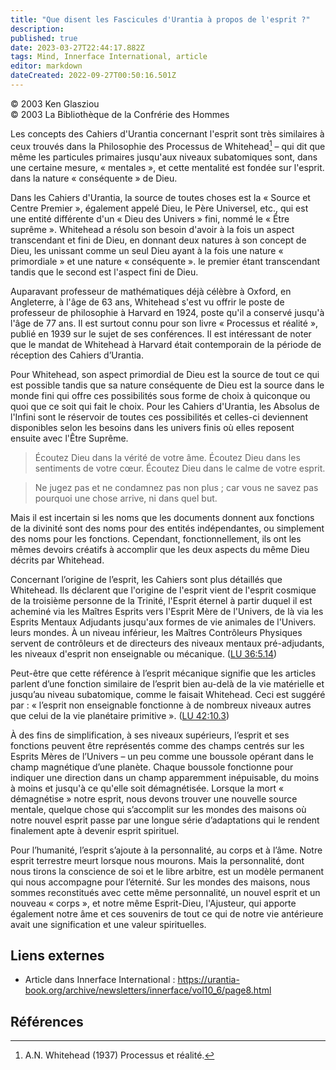 ```yaml
---
title: "Que disent les Fascicules d'Urantia à propos de l'esprit ?"
description: 
published: true
date: 2023-03-27T22:44:17.882Z
tags: Mind, Innerface International, article
editor: markdown
dateCreated: 2022-09-27T00:50:16.501Z
---
```


<p class="v-card v-sheet theme--light gray lighten-3 px-2">© 2003 Ken Glasziou<br>© 2003 La Bibliothèque de la Confrérie des Hommes</p>


Les concepts des Cahiers d'Urantia concernant l'esprit sont très similaires à ceux trouvés dans la Philosophie des Processus de Whitehead[^1] – qui dit que même les particules primaires jusqu'aux niveaux subatomiques sont, dans une certaine mesure, « mentales », et cette mentalité est fondée sur l'esprit. dans la nature « conséquente » de Dieu.

Dans les Cahiers d'Urantia, la source de toutes choses est la « Source et Centre Premier », également appelé Dieu, le Père Universel, etc., qui est une entité différente d'un « Dieu des Univers » fini, nommé le « Être suprême ». Whitehead a résolu son besoin d'avoir à la fois un aspect transcendant et fini de Dieu, en donnant deux natures à son concept de Dieu, les unissant comme un seul Dieu ayant à la fois une nature « primordiale » et une nature « conséquente ». le premier étant transcendant tandis que le second est l'aspect fini de Dieu.

Auparavant professeur de mathématiques déjà célèbre à Oxford, en Angleterre, à l'âge de 63 ans, Whitehead s'est vu offrir le poste de professeur de philosophie à Harvard en 1924, poste qu'il a conservé jusqu'à l'âge de 77 ans. Il est surtout connu pour son livre « Processus et réalité », publié en 1939 sur le sujet de ses conférences. Il est intéressant de noter que le mandat de Whitehead à Harvard était contemporain de la période de réception des Cahiers d’Urantia.

Pour Whitehead, son aspect primordial de Dieu est la source de tout ce qui est possible tandis que sa nature conséquente de Dieu est la source dans le monde fini qui offre ces possibilités sous forme de choix à quiconque ou quoi que ce soit qui fait le choix. Pour les Cahiers d'Urantia, les Absolus de l'Infini sont le réservoir de toutes ces possibilités et celles-ci deviennent disponibles selon les besoins dans les univers finis où elles reposent ensuite avec l'Être Suprême.

> Écoutez Dieu dans la vérité de votre âme. Écoutez Dieu dans les sentiments de votre cœur. Écoutez Dieu dans le calme de votre esprit.

> Ne jugez pas et ne condamnez pas non plus ; car vous ne savez pas pourquoi une chose arrive, ni dans quel but.

Mais il est incertain si les noms que les documents donnent aux fonctions de la divinité sont des noms pour des entités indépendantes, ou simplement des noms pour les fonctions. Cependant, fonctionnellement, ils ont les mêmes devoirs créatifs à accomplir que les deux aspects du même Dieu décrits par Whitehead.

Concernant l’origine de l’esprit, les Cahiers sont plus détaillés que Whitehead. Ils déclarent que l'origine de l'esprit vient de l'esprit cosmique de la troisième personne de la Trinité, l'Esprit éternel à partir duquel il est acheminé via les Maîtres Esprits vers l'Esprit Mère de l'Univers, de là via les Esprits Mentaux Adjudants jusqu'aux formes de vie animales de l'Univers. leurs mondes. À un niveau inférieur, les Maîtres Contrôleurs Physiques servent de contrôleurs et de directeurs des niveaux mentaux pré-adjudants, les niveaux d'esprit non enseignable ou mécanique. (<a id="a27_579"></a>[LU 36:5.14](/fr/The_Urantia_Book/36#p5_14))

Peut-être que cette référence à l’esprit mécanique signifie que les articles parlent d’une fonction similaire de l’esprit bien au-delà de la vie matérielle et jusqu’au niveau subatomique, comme le faisait Whitehead. Ceci est suggéré par : « l’esprit non enseignable fonctionne à de nombreux niveaux autres que celui de la vie planétaire primitive ». (<a id="a29_351"></a>[LU 42:10.3](/fr/The_Urantia_Book/42#p10_3))

À des fins de simplification, à ses niveaux supérieurs, l’esprit et ses fonctions peuvent être représentés comme des champs centrés sur les Esprits Mères de l’Univers – un peu comme une boussole opérant dans le champ magnétique d’une planète. Chaque boussole fonctionne pour indiquer une direction dans un champ apparemment inépuisable, du moins à moins et jusqu'à ce qu'elle soit démagnétisée. Lorsque la mort « démagnétise » notre esprit, nous devons trouver une nouvelle source mentale, quelque chose qui s’accomplit sur les mondes des maisons où notre nouvel esprit passe par une longue série d’adaptations qui le rendent finalement apte à devenir esprit spirituel.

Pour l’humanité, l’esprit s’ajoute à la personnalité, au corps et à l’âme. Notre esprit terrestre meurt lorsque nous mourons. Mais la personnalité, dont nous tirons la conscience de soi et le libre arbitre, est un modèle permanent qui nous accompagne pour l’éternité. Sur les mondes des maisons, nous sommes reconstitués avec cette même personnalité, un nouvel esprit et un nouveau « corps », et notre même Esprit-Dieu, l'Ajusteur, qui apporte également notre âme et ces souvenirs de tout ce qui de notre vie antérieure avait une signification et une valeur spirituelles. 

## Liens externes

- Article dans Innerface International : https://urantia-book.org/archive/newsletters/innerface/vol10_6/page8.html



## Références

[^1]: A.N. Whitehead (1937) Processus et réalité.